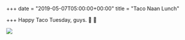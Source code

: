 +++
date = "2019-05-07T05:00:00+00:00"
title = "Taco Naan Lunch"

+++
Happy Taco Tuesday, guys. 🌮 💯 

![](https://res.cloudinary.com/tobyblog/image/upload/v1557252463/img/CB4D557D-FB58-4C63-8A3B-F5542DE43099.jpg)